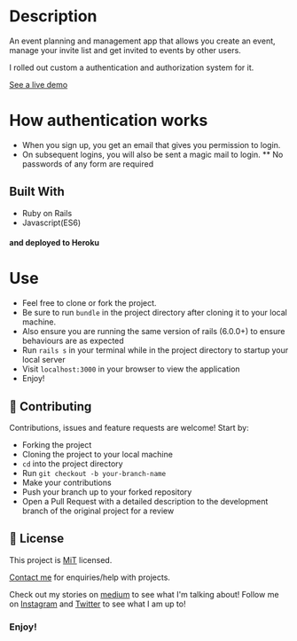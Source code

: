 # Description
An event planning and management app that allows you create an event, manage your invite list and get invited to events by other users.

I rolled out custom a authentication and authorization system for it.

[See a live demo](http://eventor-io.herokuapp.com)

# How authentication works
* When you sign up, you get an email that gives you permission to login.
* On subsequent logins, you will also be sent a magic mail to login.
** No passwords of any form are required

## Built With
- Ruby on Rails
- Javascript(ES6)

#### and deployed to Heroku

# Use
* Feel free to clone or fork the project. 
* Be sure to run `bundle` in the project directory after cloning it to your local machine.
* Also ensure you are running the same version of rails (6.0.0+) to ensure behaviours are as expected
* Run `rails s` in your terminal while in the project directory to startup your local server
* Visit `localhost:3000` in your browser to view the application
* Enjoy!

## 🤝 Contributing

Contributions, issues and feature requests are welcome! Start by:
* Forking the project
* Cloning the project to your local machine
* `cd` into the project directory
* Run `git checkout -b your-branch-name`
* Make your contributions
* Push your branch up to your forked repository
* Open a Pull Request with a detailed description to the development branch of the original project for a review

## 📝 License

This project is [MiT](lic.url) licensed.

[Contact me](maito:oluwadamilare@oluwadamilareolusakin.com) for enquiries/help with projects.

Check out my stories on [medium](https://medium.com/@oluwadamilareo_) to see what I'm talking about!
Follow me on [Instagram](https://instagram.com/oluwadamilare_olusakin) and [Twitter](https://twitter.com/oluwadamilareo_) to see what I am up to!
### Enjoy!

